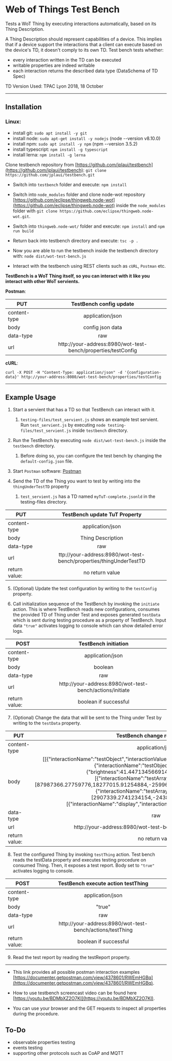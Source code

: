 # Web of Things Test Bench

Tests a WoT Thing by executing interactions automatically, based on its Thing Description.

A Thing Description should represent capabilities of a device. This implies that if a device support the interactions that a client can execute based on the device's TD, it doesn't comply to its own TD. Test bench tests whether:
* every interaction written in the TD can be executed
* writable properties are indeed writable
* each interaction returns the described data type (DataSchema of TD Spec)

TD Version Used: TPAC Lyon 2018, 18 October

<!-- #### Compatible with Thing Description versions: [5.April-18](https://www.w3.org/TR/2018/WD-wot-thing-description-20180405/), W3C Editor's Draft 22 June 2018, and should also work with W3C Editor's Draft 26 June 2018 (last one not tested).   -->
___

## Installation 
### Linux:

- install git: `sudo apt install -y git`
- install node: `sudo apt-get install -y nodejs` (node --version v8.10.0)
- install npm: `sudo apt install -y npm` (npm --version 3.5.2)
- install typescript: `npm install -g typescript`
- install lerna: `npm install -g lerna`

Clone testbench repository from [https://github.com/jplaui/testbench](https://github.com/jplaui/testbench): `git clone https://github.com/jplaui/testbench.git`

- Switch into `testbench` folder and execute: `npm install`
- Switch into `node_modules` folder and clone node-wot repository [https://github.com/eclipse/thingweb.node-wot](https://github.com/eclipse/thingweb.node-wot) inside the `node_modules` folder with `git clone https://github.com/eclipse/thingweb.node-wot.git`.
- Switch into `thingweb.node-wot/` folder and execute: `npm install` and `npm run build`

- Return back into testbench directory and execute: `tsc -p .`
- Now you are able to run the testbench inside the testbench directory with: `node dist/wot-test-bench.js`
- Interact with the testbench using REST clients such as `cURL`, `Postman` etc.

**TestBench is a WoT Thing itself, so you can interact with it like you interact with other WoT servients.**

**Postman**:

| **PUT** | TestBench config update |
| ------------- |:-------------:|
| content-type      | application/json | 
| body      |  config json data   | 
| data-type | raw |
| url | http://your-address:8980/wot-test-bench/properties/testConfig | 

**cURL**:

`curl -X POST -H "Content-Type: application/json" -d '{configuration-data}' http://your-address:8080/wot-test-bench/properties/testConfig`

___

## Example Usage


1. Start a servient that has a TD so that TestBench can interact with it.
    1.  `testing-files/test_servient.js` shows an example test servient. Run `test_servient.js` by executing `node testing-files/test_servient.js` inside `testbench` directory.
   
2. Run the TestBench by executing `node dist/wot-test-bench.js` inside the `testbench` directory.
    1. Before doing so, you can configure the test bench by changing the `default-config.json` file.

3. Start `Postman` software: [Postman](https://www.getpostman.com/)

4. Send the TD of the Thing you want to test by writing into the `thingUnderTestTD` property
    1. `test_servient.js` has a TD named `myTuT-complete.jsonld` in the testing-files directory.  


| **PUT** | TestBench update TuT Property |
| ------------- |:-------------:|
| content-type      | application/json | 
| body      |  Thing Description   | 
| data-type | raw |
| url | ttp://your-address:8980/wot-test-bench/properties/thingUnderTestTD |
| return value: | no return value |

5. (Optional) Update the test configuration by writing to the `testConfig` property.

6. Call initialization sequence of the TestBench by invoking the `initiate` action. This is where TestBench reads new configurations, consumes the provided TD of Thing under Test and exposes generated `testData` which is sent during testing procedure as a property of TestBench. Input data `"true"` activates logging to console which can show detailed error logs.

| **POST** | TestBench initiation |
| ------------- |:-------------:|
| content-type      | application/json | 
| body      |  boolean   | 
| data-type | raw |
| url | http://your-address:8980/wot-test-bench/actions/initiate |
| return value: | boolean if successful |


7. (Optional) Change the data that will be sent to the Thing under Test by writing to the `testData` property.

| **PUT** | TestBench change request data |
| ------------- |:-------------:|
| content-type      | application/json | 
| body      |  [[\{"interactionName":"testObject","interactionValue":\{"brightness":50,"status":"my change"\}\},\{"interactionName":"testObject","interactionValue":\{"brightness":41.447134566914734,"status":"ut aut"\}\}],[\{"interactionName":"testArray","interactionValue":[87987366.27759776,18277015.91254884,-25996637.898988828,-31082548.946999773]\},\{"interactionName":"testArray","interactionValue":[2907339.2741234154,-24383724.353494212]}],[\{"interactionName":"display","interactionValue":"eu ad laborum"\}, ... ], ... ]  | 
| data-type | raw |
| url | http://your-address:8980/wot-test-bench/actions/updateRequests |
| return value: | no return value |

8. Test the configured Thing by invoking `testThing` action. Test bench reads the testData property and executes testing procedure on consumed Thing. Then, it exposes a test report. Body set to `"true"` activates logging to console.

| **POST** | TestBench execute action testThing |
| ------------- |:-------------:|
| content-type      | application/json | 
| body      |  "true"   | 
| data-type | raw |
| url | http://your-address:8980/wot-test-bench/actions/testThing | 
| return value: | boolean if successful |

9. Read the test report by reading the testReport property.

***

- This link provides all possible postman interaction examples [https://documenter.getpostman.com/view/4378601/RWEmHGBq](https://documenter.getpostman.com/view/4378601/RWEmHGBq).

- How to use testbench screencast video can be found here [https://youtu.be/BDMbXZ2O7KI](https://youtu.be/BDMbXZ2O7KI).

- You can use your browser and the GET requests to inspect all properties during the procedure.


## To-Do
 
- observable properties testing
- events testing
- supporting other protocols such as CoAP and MQTT

